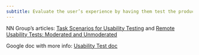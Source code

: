```yaml
---
subtitle: Evaluate the user’s experience by having them test the product 
---
```


NN Group’s articles: [Task Scenarios for Usability Testing](https://www.nngroup.com/articles/task-scenarios-usability-testing/) and [Remote Usability Tests: Moderated and Unmoderated](https://www.nngroup.com/articles/remote-usability-tests/) 

Google doc with more info: [Usability Test doc](https://docs.google.com/document/d/14RPGkf3lFM2ZUGOwfBqVu2erKZ4x6Hvuo30z0AUNcTg/edit?usp=sharing) 
